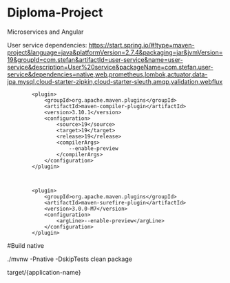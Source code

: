 # Diploma-Project

Microservices and Angular

User service dependencies: https://start.spring.io/#!type=maven-project&language=java&platformVersion=2.7.4&packaging=jar&jvmVersion=19&groupId=com.stefan&artifactId=user-service&name=user-service&description=User%20service&packageName=com.stefan.user-service&dependencies=native,web,prometheus,lombok,actuator,data-jpa,mysql,cloud-starter-zipkin,cloud-starter-sleuth,amqp,validation,webflux





			<plugin>
				<groupId>org.apache.maven.plugins</groupId>
				<artifactId>maven-compiler-plugin</artifactId>
				<version>3.10.1</version>
				<configuration>
					<source>19</source>
					<target>19</target>
					<release>19</release>
					<compilerArgs>
						--enable-preview
					</compilerArgs>
				</configuration>
			</plugin>



			<plugin>
				<groupId>org.apache.maven.plugins</groupId>
				<artifactId>maven-surefire-plugin</artifactId>
				<version>3.0.0-M7</version>
				<configuration>
					<argLine>--enable-preview</argLine>
				</configuration>
			</plugin>





#Build native

./mvnw -Pnative -DskipTests clean package 

target/{application-name}



